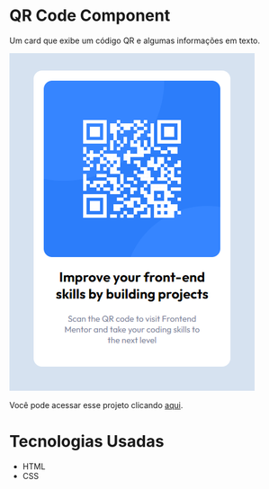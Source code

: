# QR Code Component

Um card que exibe um código QR e algumas informações em texto.

<img src="./qr-code-component-image.png" />

Você pode acessar esse projeto clicando <a href="https://clmateus.github.io/qr-code-component">aqui</a>.
# Tecnologias Usadas

<ul>
<li>HTML</li>
<li>CSS</li>
